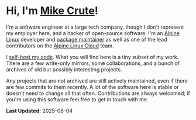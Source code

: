 # Hi, I'm [Mike Crute](https://mike.crute.us)!

I'm a software engineer at a large tech company,
though I don't represent my employer here, and a
hacker of open-source software. I'm an [Alpine
Linux](https://gitlab.alpinelinux.org/mcrute) developer and
[package maintainer](https://pkgs.alpinelinux.org/packages?maintainer=Mike+Crute)
as well as one of the lead contributors on the
[Alpine Linux Cloud](https://gitlab.alpinelinux.org/alpine/cloud) team.

I [self-host my code](https://code.crute.us). What you will find here
is a tiny subset of my work. There are a few write-only mirrors, some
collaborations, and a bunch of archives of old but possibly interesting
projects.

Any projects that are not archived are still actively maintained, even
if there are few commits to them recently. A lot of the software here
is stable or doesn't need to change all that often. Contributions are
always welcomed; if you're using this software feel free to get in touch
with me.

**Last Updated:** 2025-08-04

